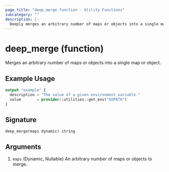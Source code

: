 ```yaml
---
page_title: "deep_merge function - Utility Functions"
subcategory: ""
description: |-
  Deeply merges an arbitrary number of maps or objects into a single map or object.
---
```


# deep_merge (function)

Merges an arbitrary number of maps or objects into a single map or object.

## Example Usage

```terraform
output "example" {
  description = "The value of a given environment variable."
  value       = provider::utilities::get_env("GOPATH")
}
```

## Signature

<!-- signature generated by tfplugindocs -->
```text
deep_merge(maps dynamic) string
```

## Arguments

<!-- arguments generated by tfplugindocs -->
1. `maps` (Dynamic, Nullable) An arbitrary number of maps or objects to merge.
